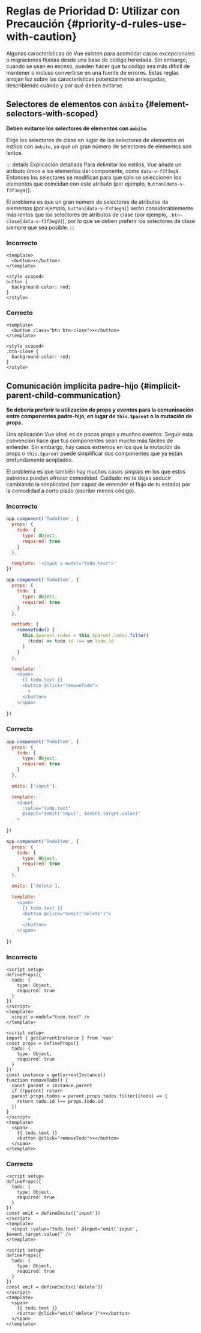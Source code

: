 # Reglas de Prioridad D: Utilizar con Precaución {#priority-d-rules-use-with-caution}

Algunas características de Vue existen para acomodar casos excepcionales o migraciones fluidas desde una base de código heredada. Sin embargo, cuando se usan en exceso, pueden hacer que tu código sea más difícil de mantener o incluso convertirse en una fuente de errores. Estas reglas arrojan luz sobre las características potencialmente arriesgadas, describiendo cuándo y por qué deben evitarse.

## Selectores de elementos con `ámbito` {#element-selectors-with-scoped}

**Deben evitarse los selectores de elementos con `ámbito`.**

Elige los selectores de clase en lugar de los selectores de elementos en estilos con `ámbito`, ya que un gran número de selectores de elementos son lentos.

::: details Explicación detallada
Para delimitar los estilos, Vue añade un atributo único a los elementos del componente, como `data-v-f3f3eg9`. Entonces los selectores se modifican para que sólo se seleccionen los elementos que coincidan con este atributo (por ejemplo, `button[data-v-f3f3eg9]`).

El problema es que un gran número de selectores de atributos de elementos (por ejemplo, `button[data-v-f3f3eg9]`) serán considerablemente más lentos que los selectores de atributos de clase (por ejemplo, `.btn-close[data-v-f3f3eg9]`), por lo que se deben preferir los selectores de clase siempre que sea posible.
:::

<div class="style-example style-example-bad">
<h3>Incorrecto</h3>

```vue-html
<template>
  <button>×</button>
</template>

<style scoped>
button {
  background-color: red;
}
</style>
```

</div>

<div class="style-example style-example-good">
<h3>Correcto</h3>

```vue-html
<template>
  <button class="btn btn-close">×</button>
</template>

<style scoped>
.btn-close {
  background-color: red;
}
</style>
```

</div>

## Comunicación implícita padre-hijo {#implicit-parent-child-communication}

**Se debería preferir la utilización de props y eventos para la comunicación entre componentes padre-hijo, en lugar de `this.$parent` o la mutación de props.**

Una aplicación Vue ideal es de pocos props y muchos eventos. Seguir esta convención hace que tus componentes sean mucho más fáciles de entender. Sin embargo, hay casos extremos en los que la mutación de props o `this.$parent` puede simplificar dos componentes que ya están profundamente acoplados.

El problema es que también hay muchos casos _simples_ en los que estos patrones pueden ofrecer comodidad. Cuidado: no te dejes seducir cambiando la simplicidad (ser capaz de entender el flujo de tu estado) por la comodidad a corto plazo (escribir menos código).

<div class="options-api">

<div class="style-example style-example-bad">
<h3>Incorrecto</h3>

```js
app.component('TodoItem', {
  props: {
    todo: {
      type: Object,
      required: true
    }
  },

  template: '<input v-model="todo.text">'
})
```

```js
app.component('TodoItem', {
  props: {
    todo: {
      type: Object,
      required: true
    }
  },

  methods: {
    removeTodo() {
      this.$parent.todos = this.$parent.todos.filter(
        (todo) => todo.id !== vm.todo.id
      )
    }
  },

  template: `
    <span>
      {{ todo.text }}
      <button @click="removeTodo">
        ×
      </button>
    </span>
  `
})
```

</div>

<div class="style-example style-example-good">
<h3>Correcto</h3>

```js
app.component('TodoItem', {
  props: {
    todo: {
      type: Object,
      required: true
    }
  },

  emits: ['input'],

  template: `
    <input
      :value="todo.text"
      @input="$emit('input', $event.target.value)"
    >
  `
})
```

```js
app.component('TodoItem', {
  props: {
    todo: {
      type: Object,
      required: true
    }
  },

  emits: ['delete'],

  template: `
    <span>
      {{ todo.text }}
      <button @click="$emit('delete')">
        ×
      </button>
    </span>
  `
})
```

</div>

</div>

<div class="composition-api">

<div class="style-example style-example-bad">
<h3>Incorrecto</h3>

```vue
<script setup>
defineProps({
  todo: {
    type: Object,
    required: true
  }
})
</script>
<template>
  <input v-model="todo.text" />
</template>
```

```vue
<script setup>
import { getCurrentInstance } from 'vue'
const props = defineProps({
  todo: {
    type: Object,
    required: true
  }
})
const instance = getCurrentInstance()
function removeTodo() {
  const parent = instance.parent
  if (!parent) return
  parent.props.todos = parent.props.todos.filter((todo) => {
    return todo.id !== props.todo.id
  })
}
</script>
<template>
  <span>
    {{ todo.text }}
    <button @click="removeTodo">×</button>
  </span>
</template>
```

</div>

<div class="style-example style-example-good">
<h3>Correcto</h3>

```vue
<script setup>
defineProps({
  todo: {
    type: Object,
    required: true
  }
})
const emit = defineEmits(['input'])
</script>
<template>
  <input :value="todo.text" @input="emit('input', $event.target.value)" />
</template>
```

```vue
<script setup>
defineProps({
  todo: {
    type: Object,
    required: true
  }
})
const emit = defineEmits(['delete'])
</script>
<template>
  <span>
    {{ todo.text }}
    <button @click="emit('delete')">×</button>
  </span>
</template>
```

</div>

</div>